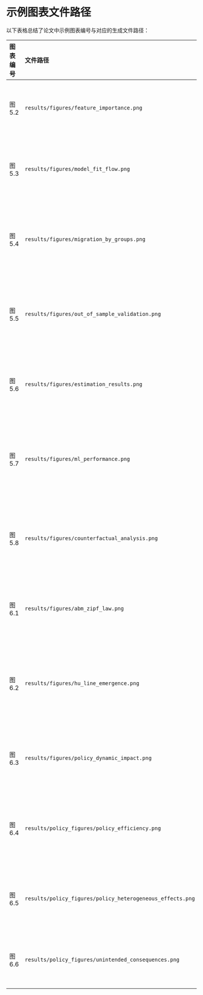# 示例图表文件路径

以下表格总结了论文中示例图表编号与对应的生成文件路径：

| 图表编号 | 文件路径                                     | 描述                 |
| :------- | :------------------------------------------- | :------------------- |
| 图 5.2   | `results/figures/feature_importance.png`     | 特征重要性图         |
| 图 5.3   | `results/figures/model_fit_flow.png`         | 迁移流量拟合图       |
| 图 5.4   | `results/figures/migration_by_groups.png`    | 分组迁移率对比图     |
| 图 5.5   | `results/figures/out_of_sample_validation.png` | 样本外预测检验图     |
| 图 5.6   | `results/figures/estimation_results.png`     | 参数估计结果图       |
| 图 5.7   | `results/figures/ml_performance.png`         | 机器学习性能对比图   |
| 图 5.8   | `results/figures/counterfactual_analysis.png`| 反事实分析结果图     |
| 图 6.1   | `results/figures/abm_zipf_law.png`           | 城市规模分布图       |
| 图 6.2   | `results/figures/hu_line_emergence.png`      | 胡焕庸线人口分布图   |
| 图 6.3   | `results/figures/policy_dynamic_impact.png`  | 政策动态影响图       |
| 图 6.4   | `results/policy_figures/policy_efficiency.png` | 政策组合效率比较     |
| 图 6.5   | `results/policy_figures/policy_heterogeneous_effects.png` | 政策异质性效应       |
| 图 6.6   | `results/policy_figures/unintended_consequences.png` | 政策意外后果         |